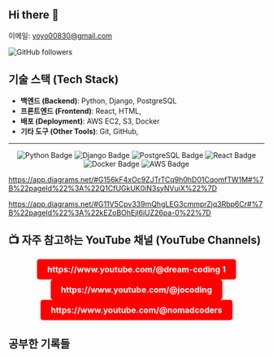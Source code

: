 ## Hi there 👋


이메일: yoyo00830@gmail.com

![GitHub followers](https://img.shields.io/github/followers/:user)




## 기술 스택 (Tech Stack)
- **백엔드 (Backend)**: Python, Django, PostgreSQL
- **프론트엔드 (Frontend)**: React, HTML,
- **배포 (Deployment)**: AWS EC2, S3, Docker
- **기타 도구 (Other Tools)**: Git, GitHub, 




---

<p align="center"> 
  <img src="https://img.shields.io/badge/Python-blue?style=for-the-badge&logo=python" alt="Python Badge" /> 
  <img src="https://img.shields.io/badge/Django-green?style=for-the-badge&logo=django" alt="Django Badge" /> 
  <img src="https://img.shields.io/badge/PostgreSQL-blue?style=for-the-badge&logo=postgresql" alt="PostgreSQL Badge" /> 
  <img src="https://img.shields.io/badge/React-blue?style=for-the-badge&logo=react" alt="React Badge" /> 
  <img src="https://img.shields.io/badge/Docker-blue?style=for-the-badge&logo=docker" alt="Docker Badge" /> 
  <img src="https://img.shields.io/badge/AWS-EC2-orange?style=for-the-badge&logo=amazonaws" alt="AWS Badge" /> 
</p>




https://app.diagrams.net/#G156kF4xOc9ZJTrTCq9h0hD01CqomfTW1M#%7B%22pageId%22%3A%22Q1CfUGkUK0iN3syNVuiX%22%7D

https://app.diagrams.net/#G11V5Cpv339mQhgLEG3cmmprZjq3Rbp6Cr#%7B%22pageId%22%3A%22kEZoBOhEjl6iUZ26pa-0%22%7D





## 📺 자주 참고하는 YouTube 채널 (YouTube Channels)

<p align="center">
  <a href="https://www.youtube.com/channel/CHANNEL_ID_1" target="_blank" style="display: inline-block; padding: 10px 20px; font-size: 16px; font-weight: bold; color: #fff; background-color: #FF0000; border-radius: 5px; text-decoration: none;">https://www.youtube.com/@dream-coding 1</a>
  <a href="https://www.youtube.com/channel/CHANNEL_ID_2" target="_blank" style="display: inline-block; padding: 10px 20px; font-size: 16px; font-weight: bold; color: #fff; background-color: #FF0000; border-radius: 5px; text-decoration: none;">https://www.youtube.com/@jocoding</a>
  <a href="https://www.youtube.com/channel/CHANNEL_ID_3" target="_blank" style="display: inline-block; padding: 10px 20px; font-size: 16px; font-weight: bold; color: #fff; background-color: #FF0000; border-radius: 5px; text-decoration: none;">https://www.youtube.com/@nomadcoders</a>
</p>



## 공부한 기록들







<!--
**hateyoon/hateyoon** is a ✨ _special_ ✨ repository because its `README.md` (this file) appears on your GitHub profile.

Here are some ideas to get you started:

- 🔭 I’m currently working on ...
- 🌱 I’m currently learning ...
- 👯 I’m looking to collaborate on ...
- 🤔 I’m looking for help with ...
- 💬 Ask me about ...
- 📫 How to reach me: ...
- 😄 Pronouns: ...
- ⚡ Fun fact: ...
-->
